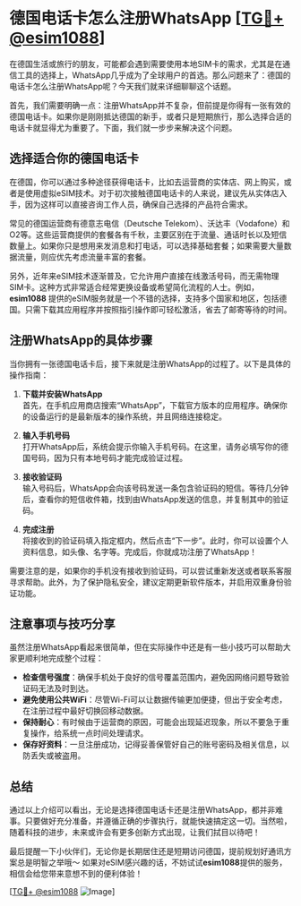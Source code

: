 # 德国电话卡怎么注册WhatsApp [[TG💪+ @esim1088](https://t.me/s/esim1088)]

在德国生活或旅行的朋友，可能都会遇到需要使用本地SIM卡的需求，尤其是在通信工具的选择上，WhatsApp几乎成为了全球用户的首选。那么问题来了：德国的电话卡怎么注册WhatsApp呢？今天我们就来详细聊聊这个话题。

首先，我们需要明确一点：注册WhatsApp并不复杂，但前提是你得有一张有效的德国电话卡。如果你是刚刚抵达德国的新手，或者只是短期旅行，那么选择合适的电话卡就显得尤为重要了。下面，我们就一步步来解决这个问题。

## 选择适合你的德国电话卡

在德国，你可以通过多种途径获得电话卡，比如去运营商的实体店、网上购买，或者是使用虚拟eSIM技术。对于初次接触德国电话卡的人来说，建议先从实体店入手，因为这样可以直接咨询工作人员，确保自己选择的产品符合需求。

常见的德国运营商有德意志电信（Deutsche Telekom）、沃达丰（Vodafone）和O2等。这些运营商提供的套餐各有千秋，主要区别在于流量、通话时长以及短信数量上。如果你只是想用来发消息和打电话，可以选择基础套餐；如果需要大量数据流量，则应优先考虑流量丰富的套餐。

另外，近年来eSIM技术逐渐普及，它允许用户直接在线激活号码，而无需物理SIM卡。这种方式非常适合经常更换设备或希望简化流程的人士。例如，**esim1088** 提供的eSIM服务就是一个不错的选择，支持多个国家和地区，包括德国。只需下载其应用程序并按照指引操作即可轻松激活，省去了邮寄等待的时间。

## 注册WhatsApp的具体步骤

当你拥有一张德国电话卡后，接下来就是注册WhatsApp的过程了。以下是具体的操作指南：

1. **下载并安装WhatsApp**  
   首先，在手机应用商店搜索“WhatsApp”，下载官方版本的应用程序。确保你的设备运行的是最新版本的操作系统，并且网络连接稳定。

2. **输入手机号码**  
   打开WhatsApp后，系统会提示你输入手机号码。在这里，请务必填写你的德国号码，因为只有本地号码才能完成验证过程。

3. **接收验证码**  
   输入号码后，WhatsApp会向该号码发送一条包含验证码的短信。等待几分钟后，查看你的短信收件箱，找到由WhatsApp发送的信息，并复制其中的验证码。

4. **完成注册**  
   将接收到的验证码填入指定框内，然后点击“下一步”。此时，你可以设置个人资料信息，如头像、名字等。完成后，你就成功注册了WhatsApp！

需要注意的是，如果你的手机没有接收到验证码，可以尝试重新发送或者联系客服寻求帮助。此外，为了保护隐私安全，建议定期更新软件版本，并启用双重身份验证功能。

## 注意事项与技巧分享

虽然注册WhatsApp看起来很简单，但在实际操作中还是有一些小技巧可以帮助大家更顺利地完成整个过程：

- **检查信号强度**：确保手机处于良好的信号覆盖范围内，避免因网络问题导致验证码无法及时到达。
- **避免使用公共WiFi**：尽管Wi-Fi可以让数据传输更加便捷，但出于安全考虑，在注册过程中最好切换回移动数据。
- **保持耐心**：有时候由于运营商的原因，可能会出现延迟现象，所以不要急于重复操作，给系统一点时间处理请求。
- **保存好资料**：一旦注册成功，记得妥善保管好自己的账号密码及相关信息，以防丢失或被盗用。

## 总结

通过以上介绍可以看出，无论是选择德国电话卡还是注册WhatsApp，都并非难事。只要做好充分准备，并遵循正确的步骤执行，就能快速搞定这一切。当然啦，随着科技的进步，未来或许会有更多创新方式出现，让我们拭目以待吧！

最后提醒一下小伙伴们，无论你是长期居住还是短期访问德国，提前规划好通讯方案总是明智之举哦～ 如果对eSIM感兴趣的话，不妨试试**esim1088**提供的服务，相信会给您带来意想不到的便利体验！ 

[[TG💪+ @esim1088](https://t.me/s/esim1088) ![Image](https://i.postimg.cc/4NQfJmqS/Snipaste-2025-05-13-00-14-12.png)]
